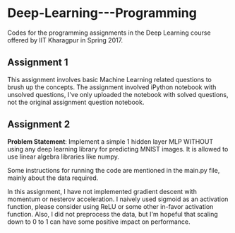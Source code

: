 # Deep-Learning---Programming
Codes for the programming assignments in the Deep Learning course offered by IIT Kharagpur in Spring 2017.

## Assignment 1
This assignment involves basic Machine Learning related questions to brush up the concepts. The assignment involved iPython notebook with unsolved questions, I've only uploaded the notebook with solved questions, not the original assignment question notebook.

## Assignment 2
**Problem Statement**: Implement a simple 1 hidden layer MLP WITHOUT using any deep learning library for predicting MNIST images. It is allowed to use linear algebra libraries like numpy.

Some instructions for running the code are mentioned in the main.py file, mainly about the data required.

In this assignment, I have not implemented gradient descent with momentum or nesterov acceleration. I naively used sigmoid as an activation function, please consider using ReLU or some other in-favor activation function. Also, I did not preprocess the data, but I'm hopeful that scaling down to 0 to 1 can have some positive impact on performance.
